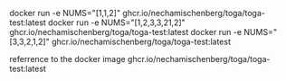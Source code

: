   docker run -e NUMS="[1,1,2]" ghcr.io/nechamischenberg/toga/toga-test:latest
docker run -e NUMS="[1,2,3,3,21,2]" ghcr.io/nechamischenberg/toga/toga-test:latest
docker run -e NUMS="[3,3,2,1,2]" ghcr.io/nechamischenberg/toga/toga-test:latest

referrence to the docker image ghcr.io/nechamischenberg/toga/toga-test:latest
